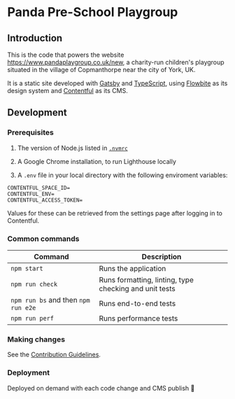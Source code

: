 # Panda Pre-School Playgroup

## Introduction

This is the code that powers the website https://www.pandaplaygroup.co.uk/new, a charity-run children's playgroup situated in the village of Copmanthorpe near the city of York, UK.

It is a static site developed with [Gatsby](https://www.gatsbyjs.com/) and [TypeScript](https://www.typescriptlang.org/), using [Flowbite](https://flowbite.com/) as its design system and [Contentful](https://www.contentful.com/) as its CMS.

## Development

### Prerequisites

1. The version of Node.js listed in [`.nvmrc`](../.nvmrc)

2. A Google Chrome installation, to run Lighthouse locally

3. A `.env` file in your local directory with the following enviroment variables:

```
CONTENTFUL_SPACE_ID=
CONTENTFUL_ENV=
CONTENTFUL_ACCESS_TOKEN=
```

Values for these can be retrieved from the settings page after logging in to Contentful.

### Common commands

| Command                             | Description                                            |
| ----------------------------------- | ------------------------------------------------------ |
| `npm start`                         | Runs the application                                   |
| `npm run check`                     | Runs formatting, linting, type checking and unit tests |
| `npm run bs` and then `npm run e2e` | Runs end-to-end tests                                  |
| `npm run perf`                      | Runs performance tests                                 |

### Making changes

See the [Contribution Guidelines](./CONTRIBUTING.md).

### Deployment

Deployed on demand with each code change and CMS publish 🚀
